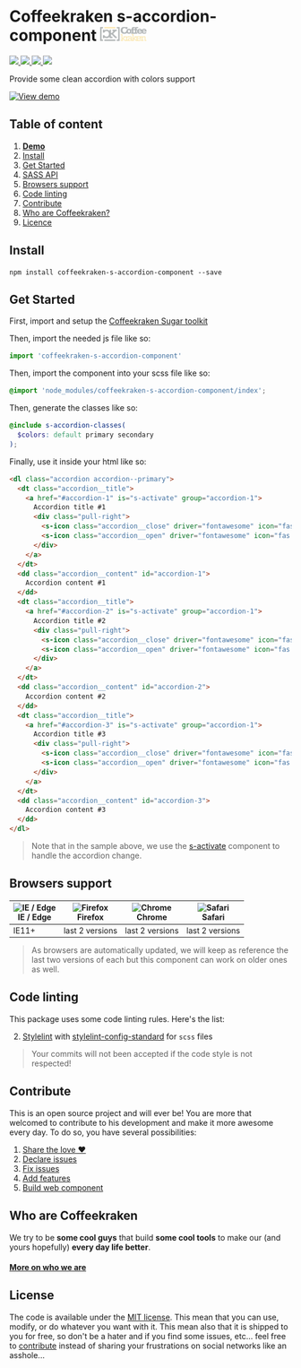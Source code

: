 # Coffeekraken s-accordion-component <img src=".resources/coffeekraken-logo.jpg" height="25px" />

<p>
	<!-- <a href="https://travis-ci.org/coffeekraken/s-accordion-component">
		<img src="https://img.shields.io/travis/coffeekraken/s-accordion-component.svg?style=flat-square" />
	</a> -->
	<a href="https://www.npmjs.com/package/coffeekraken-s-accordion-component">
		<img src="https://img.shields.io/npm/v/coffeekraken-s-accordion-component.svg?style=flat-square" />
	</a>
	<a href="https://github.com/coffeekraken/s-accordion-component/blob/master/LICENSE.txt">
		<img src="https://img.shields.io/npm/l/coffeekraken-s-accordion-component.svg?style=flat-square" />
	</a>
	<!-- <a href="https://github.com/coffeekraken/s-accordion-component">
		<img src="https://img.shields.io/npm/dt/coffeekraken-s-accordion-component.svg?style=flat-square" />
	</a>
	<a href="https://github.com/coffeekraken/s-accordion-component">
		<img src="https://img.shields.io/github/forks/coffeekraken/s-accordion-component.svg?style=social&label=Fork&style=flat-square" />
	</a>
	<a href="https://github.com/coffeekraken/s-accordion-component">
		<img src="https://img.shields.io/github/stars/coffeekraken/s-accordion-component.svg?style=social&label=Star&style=flat-square" />
	</a> -->
	<a href="https://twitter.com/coffeekrakenio">
		<img src="https://img.shields.io/twitter/url/http/coffeekrakenio.svg?style=social&style=flat-square" />
	</a>
	<a href="http://coffeekraken.io">
		<img src="https://img.shields.io/twitter/url/http/shields.io.svg?style=flat-square&label=coffeekraken.io&colorB=f2bc2b&style=flat-square" />
	</a>
</p>

<p class="lead">Provide some clean accordion with colors support</p>

[![View demo](http://components.coffeekraken.io/assets/img/view-demo.png)](http://components.coffeekraken.io/app/s-accordion-component)

## Table of content

1. **[Demo](http://components.coffeekraken.io/app/s-accordion-component)**
2. [Install](#readme-install)
3. [Get Started](#readme-get-started)
4. [SASS API](doc/sass)
5. [Browsers support](#readme-browsers-support)
6. [Code linting](#readme-code-linting)
7. [Contribute](#readme-contribute)
8. [Who are Coffeekraken?](#readme-who-are-coffeekraken)
9. [Licence](#readme-license)

<a name="readme-install"></a>

## Install

```
npm install coffeekraken-s-accordion-component --save
```

<a name="readme-get-started"></a>

## Get Started

First, import and setup the [Coffeekraken Sugar toolkit](https://github.com/coffeekraken/sugar)

Then, import the needed js file like so:

```js
import 'coffeekraken-s-accordion-component'
```

Then, import the component into your scss file like so:

```scss
@import 'node_modules/coffeekraken-s-accordion-component/index';
```

Then, generate the classes like so:

```scss
@include s-accordion-classes(
  $colors: default primary secondary
);
```

Finally, use it inside your html like so:

```html
<dl class="accordion accordion--primary">
  <dt class="accordion__title">
    <a href="#accordion-1" is="s-activate" group="accordion-1">
      Accordion title #1
      <div class="pull-right">
        <s-icon class="accordion__close" driver="fontawesome" icon="fas fa-minus"></s-icon>
        <s-icon class="accordion__open" driver="fontawesome" icon="fas fa-plus"></s-icon>
      </div>
    </a>
  </dt>
  <dd class="accordion__content" id="accordion-1">
    Accordion content #1
  </dd>
  <dt class="accordion__title">
    <a href="#accordion-2" is="s-activate" group="accordion-1">
      Accordion title #2
      <div class="pull-right">
        <s-icon class="accordion__close" driver="fontawesome" icon="fas fa-minus"></s-icon>
        <s-icon class="accordion__open" driver="fontawesome" icon="fas fa-plus"></s-icon>
      </div>
    </a>
  </dt>
  <dd class="accordion__content" id="accordion-2">
    Accordion content #2
  </dd>
  <dt class="accordion__title">
    <a href="#accordion-3" is="s-activate" group="accordion-1">
      Accordion title #3
      <div class="pull-right">
        <s-icon class="accordion__close" driver="fontawesome" icon="fas fa-minus"></s-icon>
        <s-icon class="accordion__open" driver="fontawesome" icon="fas fa-plus"></s-icon>
      </div>
    </a>
  </dt>
  <dd class="accordion__content" id="accordion-3">
    Accordion content #3
  </dd>
</dl>
```

> Note that in the sample above, we use the [s-activate](https://github.com/coffeekraken/s-activate-component) component to handle the accordion change.

<a id="readme-browsers-support"></a>

## Browsers support

| <img src="https://raw.githubusercontent.com/godban/browsers-support-badges/master/src/images/edge.png" alt="IE / Edge" width="16px" height="16px" /></br>IE / Edge | <img src="https://raw.githubusercontent.com/godban/browsers-support-badges/master/src/images/firefox.png" alt="Firefox" width="16px" height="16px" /></br>Firefox | <img src="https://raw.githubusercontent.com/godban/browsers-support-badges/master/src/images/chrome.png" alt="Chrome" width="16px" height="16px" /></br>Chrome | <img src="https://raw.githubusercontent.com/godban/browsers-support-badges/master/src/images/safari.png" alt="Safari" width="16px" height="16px" /></br>Safari |
| ------------------------------------------------------------------------------------------------------------------------------------------------------------------ | ----------------------------------------------------------------------------------------------------------------------------------------------------------------- | -------------------------------------------------------------------------------------------------------------------------------------------------------------- | -------------------------------------------------------------------------------------------------------------------------------------------------------------- |
| IE11+                                                                                                                                                              | last 2 versions                                                                                                                                                   | last 2 versions                                                                                                                                                | last 2 versions                                                                                                                                                |

> As browsers are automatically updated, we will keep as reference the last two versions of each but this component can work on older ones as well.

<a id="readme-code-linting"></a>

## Code linting

This package uses some code linting rules. Here's the list:

2. [Stylelint](https://github.com/stylelint/stylelint) with [stylelint-config-standard](https://github.com/stylelint/stylelint-config-standard) for `scss` files

> Your commits will not been accepted if the code style is not respected!

<a id="readme-contribute"></a>

## Contribute

This is an open source project and will ever be! You are more that welcomed to contribute to his development and make it more awesome every day.
To do so, you have several possibilities:

1. [Share the love ❤️](https://github.com/Coffeekraken/coffeekraken/blob/master/contribute.md#contribute-share-the-love)
2. [Declare issues](https://github.com/Coffeekraken/coffeekraken/blob/master/contribute.md#contribute-declare-issues)
3. [Fix issues](https://github.com/Coffeekraken/coffeekraken/blob/master/contribute.md#contribute-fix-issues)
4. [Add features](https://github.com/Coffeekraken/coffeekraken/blob/master/contribute.md#contribute-add-features)
5. [Build web component](https://github.com/Coffeekraken/coffeekraken/blob/master/contribute.md#contribute-build-web-component)

<a id="readme-who-are-coffeekraken"></a>

## Who are Coffeekraken

We try to be **some cool guys** that build **some cool tools** to make our (and yours hopefully) **every day life better**.

#### [More on who we are](https://github.com/Coffeekraken/coffeekraken/blob/master/who-are-we.md)

<a id="readme-license"></a>

## License

The code is available under the [MIT license](LICENSE). This mean that you can use, modify, or do whatever you want with it. This mean also that it is shipped to you for free, so don't be a hater and if you find some issues, etc... feel free to [contribute](https://github.com/Coffeekraken/coffeekraken/blob/master/contribute.md) instead of sharing your frustrations on social networks like an asshole...
